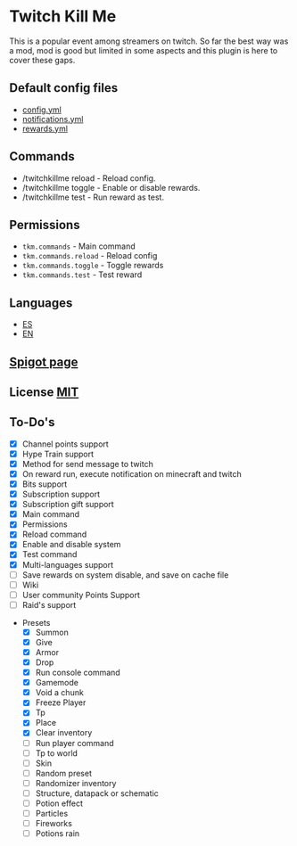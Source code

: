 # Twitch Kill Me
This is a popular event among streamers on twitch. So far the best way was a mod, mod is good but limited in some aspects and this plugin is here to cover these gaps.

## Default config files
- [config.yml](./src/main/resources/config.yml)
- [notifications.yml](./src/main/resources/notifications.yml)
- [rewards.yml](./src/main/resources/rewards.yml)

## Commands
- /twitchkillme reload - Reload config.
- /twitchkillme toggle - Enable or disable rewards.
- /twitchkillme test <reward-id> - Run reward as test.

## Permissions
- `tkm.commands` - Main command
- `tkm.commands.reload` - Reload config
- `tkm.commands.toggle` - Toggle rewards
- `tkm.commands.test` - Test reward

## Languages
- [ES](./languages/es.yml)
- [EN](./languages/en.yml)

## [Spigot page](https://www.spigotmc.org/resources/twitchkillme.107399/)

## License [MIT](./LICENSE)

## To-Do's
- [x] Channel points support
- [x] Hype Train support
- [X] Method for send message to twitch
- [X] On reward run, execute notification on minecraft and twitch
- [X] Bits support
- [X] Subscription support
- [X] Subscription gift support
- [X] Main command
- [X] Permissions
- [X] Reload command
- [X] Enable and disable system
- [X] Test command
- [X] Multi-languages support
- [ ] Save rewards on system disable, and save on cache file
- [ ] Wiki
- [ ] User community Points Support
- [ ] Raid's support
- Presets
  - [x] Summon
  - [X] Give
  - [X] Armor
  - [X] Drop
  - [X] Run console command
  - [X] Gamemode
  - [X] Void a chunk
  - [X] Freeze Player
  - [X] Tp
  - [X] Place
  - [X] Clear inventory
  - [ ] Run player command
  - [ ] Tp to world
  - [ ] Skin
  - [ ] Random preset
  - [ ] Randomizer inventory
  - [ ] Structure, datapack or schematic
  - [ ] Potion effect
  - [ ] Particles
  - [ ] Fireworks
  - [ ] Potions rain